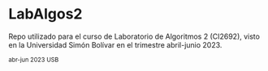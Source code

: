 # LabAlgos2
Repo utilizado para el curso de Laboratorio de Algoritmos 2 (CI2692), visto en la Universidad Simón Bolívar en el trimestre abril-junio 2023.

<sub>abr-jun 2023 USB</sub>
